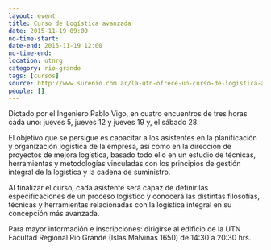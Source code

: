 ```yaml
---
layout: event 
title: Curso de Logística avanzada
date: 2015-11-19 09:00
no-time-start:
date-end: 2015-11-19 12:00
no-time-end:
location: utnrg
category: rio-grande
tags: [cursos]
source: http://www.surenio.com.ar/la-utn-ofrece-un-curso-de-logistica-avanzada/
people: []
---
```


Dictado por el Ingeniero Pablo Vigo, en cuatro encuentros de tres horas cada uno: jueves 5, jueves 12 y jueves 19 y, el sábado 28.

El objetivo que se persigue es capacitar a los asistentes en la planificación y organización logística de la empresa, así como en la dirección de proyectos de mejora logística, basado todo ello en un estudio de técnicas, herramientas y metodologías vinculadas con los principios de gestión integral de la logística y la cadena de suministro.

Al finalizar el curso, cada asistente será capaz de definir las especificaciones de un proceso logístico y conocerá las distintas filosofías, técnicas y herramientas relacionadas con la logística integral en su concepción más avanzada.

Para mayor información e inscripciones: dirigirse al edificio de la UTN Facultad Regional Río Grande (Islas Malvinas 1650) de 14:30 a 20:30 hrs.